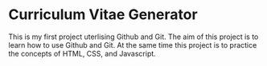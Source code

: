 # Curriculum Vitae Generator

This is my first project uterlising Github and Git. The aim of this project is to learn how to use Github and Git. 
At the same time this project  is to practice the concepts of HTML, CSS, and Javascript. 
